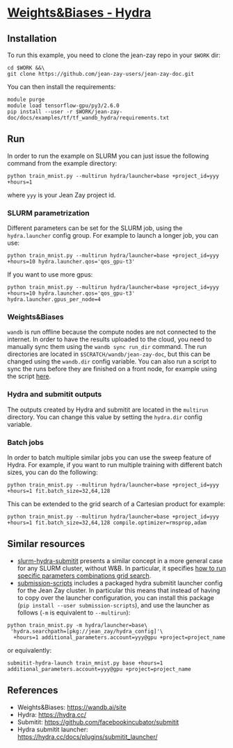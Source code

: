 # [Weights&Biases - Hydra](https://github.com/jean-zay-users/jean-zay-doc/tree/master/docs/examples/tf/tf_wandb_hydra)


## Installation

To run this example, you need to clone the jean-zay repo in your `$WORK` dir:
```
cd $WORK &&\
git clone https://github.com/jean-zay-users/jean-zay-doc.git
```

You can then install the requirements:
```
module purge
module load tensorflow-gpu/py3/2.6.0
pip install --user -r $WORK/jean-zay-doc/docs/examples/tf/tf_wandb_hydra/requirements.txt
```

## Run
In order to run the example on SLURM you can just issue the following command from the example directory:
```
python train_mnist.py --multirun hydra/launcher=base +project_id=yyy +hours=1
```
where `yyy` is your Jean Zay project id.

### SLURM parametrization
Different parameters can be set for the SLURM job, using the `hydra.launcher` config group.
For example to launch a longer job, you can use:
```
python train_mnist.py --multirun hydra/launcher=base +project_id=yyy +hours=10 hydra.launcher.qos='qos_gpu-t3'
```

If you want to use more gpus:
```
python train_mnist.py --multirun hydra/launcher=base +project_id=yyy +hours=10 hydra.launcher.qos='qos_gpu-t3' hydra.launcher.gpus_per_node=4
```

### Weights&Biases
`wandb` is run offline because the compute nodes are not connected to the internet.
In order to have the results uploaded to the cloud, you need to manually sync them using the `wandb sync run_dir` command.
The run directories are located in `$SCRATCH/wandb/jean-zay-doc`, but this can be changed using the `wandb.dir` config variable.
You can also run a script to sync the runs before they are finished on a front node, for example using the script [here](https://github.com/zaccharieramzi/submission-scripts/blob/master/jean_zay/syncall_wandb.sh).

### Hydra and submitit outputs
The outputs created by Hydra and submitit are located in the `multirun` directory.
You can change this value by setting the `hydra.dir` config variable.

### Batch jobs
In order to batch multiple similar jobs you can use the sweep feature of Hydra.
For example, if you want to run multiple training with different batch sizes, you can do the following:
```
python train_mnist.py --multirun hydra/launcher=base +project_id=yyy +hours=1 fit.batch_size=32,64,128
```

This can be extended to the grid search of a Cartesian product for example:
```
python train_mnist.py --multirun hydra/launcher=base +project_id=yyy +hours=1 fit.batch_size=32,64,128 compile.optimizer=rmsprop,adam
```

## Similar resources

- [slurm-hydra-submitit](https://github.com/RaphaelMeudec/slurm-hydra-submitit) presents a similar concept in a more general case for any SLURM cluster, without W&B. In particular, it specifies [how to run specific parameters combinations grid search](https://github.com/RaphaelMeudec/slurm-hydra-submitit#specific-parameters-combinations).
- [submission-scripts](https://github.com/zaccharieramzi/submission-scripts/tree/master/jean_zay/hydra_config) includes a packaged hydra submitit launcher config for the Jean Zay cluster. In particular this means that instead of having to copy over the launcher configuration, you can install this package (`pip install --user submission-scripts`), and use the launcher as follows (`-m` is equivalent to `--multirun`):
```
python train_mnist.py -m hydra/launcher=base\
 'hydra.searchpath=[pkg://jean_zay/hydra_config]'\
  +hours=1 additional_parameters.account=yyy@gpu +project=project_name
```
or equivalently:
```
submitit-hydra-launch train_mnist.py base +hours=1 additional_parameters.account=yyy@gpu +project=project_name
```


## References
- Weights&Biases: https://wandb.ai/site
- Hydra: https://hydra.cc/
- Submitit: https://github.com/facebookincubator/submitit
- Hydra submitit launcher: https://hydra.cc/docs/plugins/submitit_launcher/